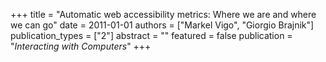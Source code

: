 +++
title = "Automatic web accessibility metrics: Where we are and where we can go"
date = 2011-01-01
authors = ["Markel Vigo", "Giorgio Brajnik"]
publication_types = ["2"]
abstract = ""
featured = false
publication = "*Interacting with Computers*"
+++

